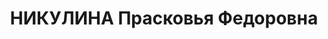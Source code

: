 ---
title: НИКУЛИНА Прасковья Федоровна
description: 'Род. в 1901, Спасский р-н, с. Елховка, русская. Проживала: г. Горький.
  Станочница механического цеха ГАЗа им.В.М.Молотова

  Арестована 27.11.1936. Обв. по ст. 17-58-8, 58-11, 59-3. Приговор: ВК ВС СССР –
  к 10 г. тюремн. закл., 5 г. п/п (20.05.37). В 1958 г. дело переквал-но'
---